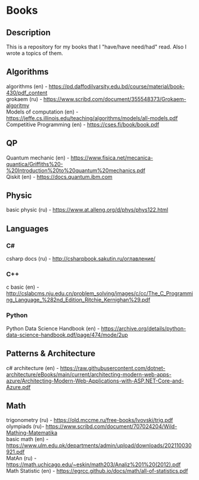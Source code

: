 # Books
## Description
This is a repository for my books that I "have/have need/had" read. Also I wrote a topics of them.

## Algorithms
algorithms (en) - https://pd.daffodilvarsity.edu.bd/course/material/book-430/pdf_content <br>
grokaem (ru) - https://www.scribd.com/document/355548373/Grokaem-algoritmy <br>
Models of computation (en) - https://jeffe.cs.illinois.edu/teaching/algorithms/models/all-models.pdf <br>
Competitive Programming (en) - https://cses.fi/book/book.pdf <br>

## QP
Quantum mechanic (en) - https://www.fisica.net/mecanica-quantica/Griffiths%20-%20Introduction%20to%20quantum%20mechanics.pdf <br>
Qiskit (en) - https://docs.quantum.ibm.com <br>

## Physic
basic physic (ru) - https://www.at.alleng.org/d/phys/phys122.html <br>

## Languages
### C#
csharp docs (ru) - http://csharpbook.sakutin.ru/оглавление/ <br>

### C++
c basic (en) - http://cslabcms.nju.edu.cn/problem_solving/images/c/cc/The_C_Programming_Language_%282nd_Edition_Ritchie_Kernighan%29.pdf <br>

### Python
Python Data Science Handbook (en) - https://archive.org/details/python-data-science-handbook.pdf/page/474/mode/2up <br>

## Patterns & Architecture 
c# architecture (en) - https://raw.githubusercontent.com/dotnet-architecture/eBooks/main/current/architecting-modern-web-apps-azure/Architecting-Modern-Web-Applications-with-ASP.NET-Core-and-Azure.pdf

## Math
trigonometry (ru) - https://old.mccme.ru/free-books/lvovski/trig.pdf <br>
olympiads (ru)- https://www.scribd.com/document/707024204/Wild-Mathing-Matematika <br>
basic math (en) - https://www.ulm.edu.pk/departments/admin/upload/downloads/202110030921.pdf <br>
MatAn (ru) - https://math.uchicago.edu/~eskin/math203/Analiz%201%20(2012).pdf <br>
Math Statistic (en) - https://egrcc.github.io/docs/math/all-of-statistics.pdf <br>

